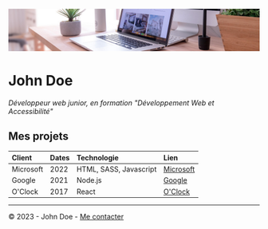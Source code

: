 

![John Doe](https://github.com/Tom-Roche-Oclock/S01E11-Atelier-Recap/blob/main/img/desk-banner.jpg)

# John Doe

*Développeur web junior, en formation "Développement Web et Accessibilité"*


## Mes projets

|Client|Dates|Technologie|Lien|
|:-----|:----|:----------|:---|
|Microsoft|2022|HTML, SASS, Javascript|[Microsoft](#)|
|Google|2021|Node.js|[Google](#)|
|O'Clock|2017|React|[O'Clock](#)|

---

© 2023 - John Doe - [Me contacter](contact.md)